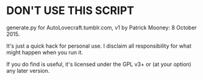 DON'T USE THIS SCRIPT
=====================

generate.py for AutoLovecraft.tumblr.com, v1 by Patrick Mooney: 8 October 2015.

It's just a quick hack for personal use. I disclaim all responsibility for what might happen when you run it.

If you do find is useful, it's licensed under the GPL v3+ or (at your option) any later version.